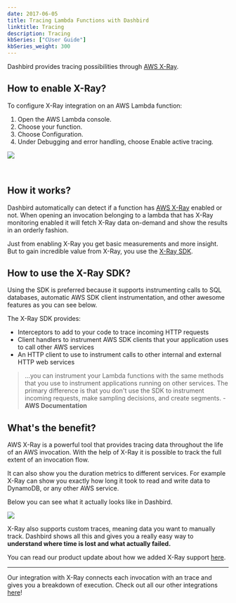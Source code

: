 ```yaml
---
date: 2017-06-05
title: Tracing Lambda Functions with Dashbird
linktitle: Tracing
description: Tracing
kbSeries: ["CUser Guide"]
kbSeries_weight: 300
---
```


Dashbird provides tracing possibilities through [AWS X-Ray](https://aws.amazon.com/xray/).

<h2>
  <span class="h2 underlined bold">How to enable X-Ray?</span>
</h2>

To configure X-Ray integration on an AWS Lambda function:

1. Open the AWS Lambda console.
2. Choose your function.
3. Choose Configuration.
4. Under Debugging and error handling, choose Enable active tracing.

![](/images/docs/tracing-enable-x-ray.png)

<br/>

<h2>
  <span class="h2 underlined bold">How it works?</span>
</h2>

Dashbird automatically can detect if a function has [AWS X-Ray](https://aws.amazon.com/xray/) enabled or not.
When opening an invocation belonging to a lambda that has X-Ray monitoring enabled it will fetch X-Ray data on-demand and show the results in an orderly fashion.

Just from enabling X-Ray you get basic measurements and more insight. But to gain incredible value from X-Ray, you use the [X-Ray SDK](https://github.com/aws/aws-xray-sdk-node).

<h2>
  <span class="h2 underlined bold">How to use the X-Ray SDK?</span>
</h2>

Using the SDK is preferred because it supports instrumenting calls to SQL databases, automatic AWS SDK client instrumentation, and other awesome features as you can see below.

The X-Ray SDK provides:

- Interceptors to add to your code to trace incoming HTTP requests
- Client handlers to instrument AWS SDK clients that your application uses to call other AWS services
- An HTTP client to use to instrument calls to other internal and external HTTP web services

> ...you can instrument your Lambda functions with the same methods that you use to instrument applications running on other services. The primary difference is that you don't use the SDK to instrument incoming requests, make sampling decisions, and create segments. - **AWS Documentation**

<h2>
  <span class="h2 underlined bold">What's the benefit?</span>
</h2>

AWS X-Ray is a powerful tool that provides tracing data throughout the life of an AWS invocation. With the help of X-Ray it is possible to track the full extent of an invocation flow.

It can also show you the duration metrics to different services. For example X-Ray can show you exactly how long it took to read and write data to DynamoDB, or any other AWS service.

Below you can see what it actually looks like in Dashbird.

![](/images/features/x-ray.png)

X-Ray also supports custom traces, meaning data you want to manually track. Dashbird shows all this and gives you a really easy way to **understand where time is lost and what actually failed.**

You can read our product update about how we added X-Ray support [here](/blog/tracing-lambda-functions-with-aws-x-ray/).

---

Our integration with X-Ray connects each invocation with an trace and gives you a breakdown of execution. Check out all our other integrations [here](/docs/user-guide/integrations/)!